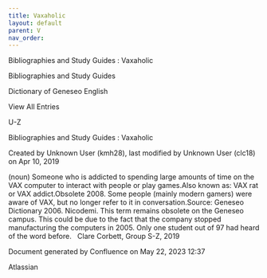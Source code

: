 ```yaml
---
title: Vaxaholic
layout: default
parent: V
nav_order:
---
```


Bibliographies and Study Guides : Vaxaholic

Bibliographies and Study Guides

Dictionary of Geneseo English

View All Entries

U-Z

Bibliographies and Study Guides : Vaxaholic

Created by  Unknown User (kmh28), last modified by  Unknown User (clc18) on Apr 10, 2019

(noun) Someone who is addicted to spending large amounts of time on the VAX computer to interact with people or play games.Also known as: VAX rat or VAX addict.Obsolete 2008. Some people (mainly modern gamers) were aware of VAX, but no longer refer to it in conversation.Source: Geneseo Dictionary 2006. Nicodemi. This term remains obsolete on the Geneseo campus. This could be due to the fact that the company stopped manufacturing the computers in 2005. Only one student out of 97 had heard of the word before.   Clare Corbett, Group S-Z, 2019

Document generated by Confluence on May 22, 2023 12:37

Atlassian
